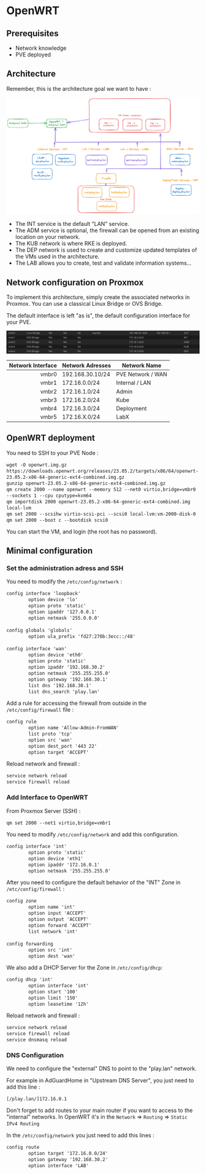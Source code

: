 # OpenWRT

## Prerequisites

- Network knowledge
- PVE deployed

## Architecture

Remember, this is the architecture goal we want to have :

![Global Architecture on Proxmox](../99-assets/global_architecture.png)

  * The INT service is the default "LAN" service.
  * The ADM service is optional, the firewall can be opened from an existing location on your network.
  * The KUB network is where RKE is deployed.
  * The DEP network is used to create and customize updated templates of the VMs used in the architecture.
  * The LAB allows you to create, test and validate information systems...

## Network configuration on Proxmox

To implement this architecture, simply create the associated networks in Proxmox. You can use a classical Linux Bridge or OVS Bridge.

The default interface is left "as is", the default configuration interface for your PVE.

![Network on Proxmox](assets/proxmox_network.png)

| Network Interface | Network Adresses | Network Name        |
|------------------:|------------------|---------------------|
|              vmbr0|  192.168.30.10/24| PVE Network / WAN   |
|              vmbr1|     172.16.0.0/24| Internal / LAN      |
|              vmbr2|     172.16.1.0/24| Admin               |
|              vmbr3|     172.16.2.0/24| Kube                |
|              vmbr4|     172.16.3.0/24| Deployment          |
|              vmbr5|     172.16.X.0/24| LabX                |

## OpenWRT deployment

You need to SSH to your PVE Node :
```
wget -O openwrt.img.gz https://downloads.openwrt.org/releases/23.05.2/targets/x86/64/openwrt-23.05.2-x86-64-generic-ext4-combined.img.gz
gunzip openwrt-23.05.2-x86-64-generic-ext4-combined.img.gz
qm create 2000 --name openwrt --memory 512 --net0 virtio,bridge=vmbr0 --sockets 1 --cpu cputype=kvm64
qm importdisk 2000 openwrt-23.05.2-x86-64-generic-ext4-combined.img local-lvm
qm set 2000 --scsihw virtio-scsi-pci --scsi0 local-lvm:vm-2000-disk-0
qm set 2000 --boot c --bootdisk scsi0
```

You can start the VM, and login (the root has no password).

## Minimal configuration

### Set the administration adress and SSH

You need to modify the `/etc/config/network` :

```
config interface 'loopback'
        option device 'lo'
        option proto 'static'
        option ipaddr '127.0.0.1'
        option netmask '255.0.0.0'

config globals 'globals'
        option ula_prefix 'fd27:270b:3ecc::/48'

config interface 'wan'
        option device 'eth0'
        option proto 'static'
        option ipaddr '192.168.30.2'
        option netmask '255.255.255.0'
        option gateway '192.168.30.1'
        list dns '192.168.30.1'
        list dns_search 'play.lan'
```
Add a rule for accessing the firewall from outside in the `/etc/config/firewall` file :

```
config rule
        option name 'Allow-Admin-FromWAN'
        list proto 'tcp'
        option src 'wan'
        option dest_port '443 22'
        option target 'ACCEPT'
```

Reload network and firewall :

```
service network reload
service firewall reload
```

### Add Interface to OpenWRT
From Proxmox Server (SSH) :
```
qm set 2000 --net1 virtio,bridge=vmbr1
```
You need to modify `/etc/config/network` and add this configuration.
```
config interface 'int'
        option proto 'static'
        option device 'eth1'
        option ipaddr '172.16.0.1'
        option netmask '255.255.255.0'
```
After you need to configure the default behavior of the "INT" Zone in `/etc/config/firewall` :
```
config zone
        option name 'int'
        option input 'ACCEPT'
        option output 'ACCEPT'
        option forward 'ACCEPT'
        list network 'int'

config forwarding
        option src 'int'
        option dest 'wan'
```
We also add a DHCP Server for the Zone in `/etc/config/dhcp`:
```
config dhcp 'int'
        option interface 'int'
        option start '100'
        option limit '150'
        option leasetime '12h'
```
Reload network and firewall :
```
service network reload
service firewall reload
service dnsmasq reload
```

### DNS Configuration

We need to configure the "external" DNS to point to the "play.lan" network.

For example in AdGuardHome in "Upstream DNS Server", you just need to add this line :

```
[/play.lan/]172.16.0.1
```

Don't forget to add routes to your main router if you want to access to the "internal" networks. In OpenWRT it's in the `Network` ⇒ `Routing` ⇒ `Static IPv4 Routing`

In the `/etc/config/network` you just need to add this lines :

```
config route
        option target '172.16.0.0/24'
        option gateway '192.168.30.2'
        option interface 'LAB'
```